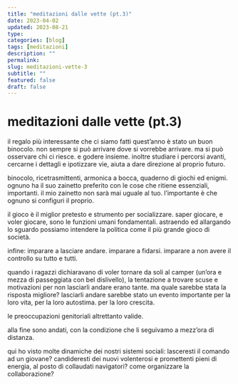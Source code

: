 ```yaml
---
title: "meditazioni dalle vette (pt.3)"
date: 2023-04-02
updated: 2023-08-21
type: 
categories: [blog]
tags: [meditazioni]
description: ""
permalink: 
slug: meditazioni-vette-3
subtitle: ""
featured: false
draft: false
---
```


# meditazioni dalle vette (pt.3)

il regalo più interessante che ci siamo fatti quest’anno è stato un buon binocolo.
non sempre si può arrivare dove si vorrebbe arrivare. ma si può osservare chi ci riesce. e godere insieme. inoltre studiare i percorsi avanti, cercarne i dettagli e ipotizzare vie, aiuta a dare direzione al proprio futuro.

binocolo, ricetrasmittenti, armonica a bocca, quaderno di giochi ed enigmi. ognuno ha il suo zainetto preferito con le cose che ritiene essenziali, importanti. il mio zainetto non sarà mai uguale al tuo. l’importante è che ognuno si  configuri il proprio. 

il gioco è il miglior pretesto e strumento per socializzare. saper giocare, e voler giocare, sono le funzioni umani fondamentali. astraendo ed allargando lo sguardo possiamo intendere la politica come il più grande gioco di società. 

infine: imparare a lasciare andare. imparare a fidarsi. imparare a non avere il controllo su tutto e tutti. 

quando i ragazzi dichiaravano di voler tornare da soli al camper (un’ora e mezza di passeggiata con bel dislivello), la tentazione a trovare scuse e motivazioni per non lasciarli andare erano tante. ma quale sarebbe stata la risposta migliore? 
lasciarli andare sarebbe stato un evento importante per la loro vita, per la loro autostima. per la loro crescita.

le preoccupazioni genitoriali altrettanto valide.

alla fine sono andati, con la condizione che li seguivamo a mezz’ora di distanza. 

qui ho visto molte dinamiche dei nostri sistemi sociali: lasceresti il comando ad un giovane? candideresti dei nuovi volenterosi e promettenti pieni di energia, al posto di collaudati navigatori? come organizzare la collaborazione?